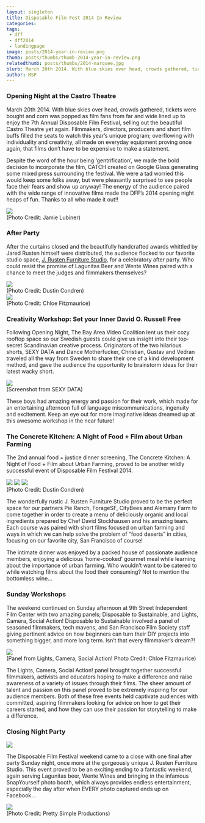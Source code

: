 ```yaml
---
layout: singleton
title: Disposable Film Fest 2014 In Review
categories:
tags:
 - dff
 - dff2014
 - landingpage
image: posts/2014-year-in-review.png
thumb: posts/thumbs/thumb-2014-year-in-review.png
relatedthumb: posts/thumbs/2014-marquee.jpg
blurb: March 20th 2014. With blue skies over head, crowds gathered, tickets were bought and corn was popped as film fans from far and wide lined up to enjoy the 7th Annual Disposable Film Festival
author: MSP
---
```


### Opening Night at the Castro Theatre

March 20th 2014. With blue skies over head, crowds gathered, tickets were bought and corn was popped as film fans from far and wide lined up to enjoy the 7th Annual Disposable Film Festival,  selling out the beautiful Castro Theatre yet again. Filmmakers, directors, producers and short film buffs filled the seats to watch this year’s unique program; overflowing with individuality and creativity, all made on everyday equipment proving once again, that films don’t have to be expensive to make a statement.

Despite the word of the hour being ‘gentrification’, we made the bold decision to incorporate the film, CATCH created on Google Glass generating some mixed press surrounding the festival. We were a tad worried this would keep some folks away, but were pleasantly surprised to see people face their fears and show up anyway! The energy of the audience paired with the wide range of innovative films made the DFF’s 2014 opening night heaps of fun. Thanks to all who made it out!!

<div class="photo">
<img src="{{ 'posts/castro-2014.jpg' | asset_path }}">
<div class="credit">(Photo Credit: Jamie Lubiner)</div>
</div>

### After Party

After the curtains closed and the beautifully handcrafted awards whittled by Jared Rusten himself were distributed, the audience flocked to our favorite studio space, [J. Rusten Furniture Studio], for a celebratory after party. Who could resist the promise of Lagunitas Beer and Wente Wines paired with a chance to meet the judges and filmmakers themselves?

<div class="photo">
<img src="https://farm4.staticflickr.com/3834/13448732653_37c952de6d.jpg">
<div class="credit">(Photo Credit: Dustin Condren)</div>
</div>


<div class="photo">
<img src="{{ 'posts/2014-after-party.jpg' | asset_path }}">
<div class="credit">(Photo Credit: Chloe Fitzmaurice)</div>
</div>

### Creativity Workshop: Set your Inner David O. Russell Free

Following Opening Night, The Bay Area Video Coalition lent us their cozy rooftop space so our Swedish guests could give us insight into their top-secret Scandinavian creative process. Originators of the two hilarious shorts, SEXY DATA and Dance Motherfucker, Christian, Gustav and Vedran traveled all the way from Sweden to share their one of a kind development method, and gave the audience the opportunity to brainstorm ideas for their latest wacky short.

<div class="photo">
<img src="{{ 'posts/sexydata-screenshot.jpg' | asset_path }}">
<div class="credit">(Screenshot from SEXY DATA)</div>
</div>

These boys had amazing energy and passion for their work, which made for an entertaining afternoon full of language miscommunications, ingenuity and excitement. Keep an eye out for more imaginative ideas dreamed up at this awesome workshop in the near future!

### The Concrete Kitchen: A Night of Food + Film about Urban Farming

The 2nd annual food + justice dinner screening, The Concrete Kitchen: A Night of Food + Film about Urban Farming, proved to be another wildly successful event of Disposable Film Festival 2014.

<div class="photo">
<img src="https://farm4.staticflickr.com/3827/13448627485_9eeecec0e9.jpg">
<img src="https://farm4.staticflickr.com/3797/13448988044_b7aa19fe3d.jpg">
<img src="https://farm4.staticflickr.com/3795/13448618025_1d2c14e40f.jpg">
<div class="credit">(Photo Credit: Dustin Condren)</div>
</div>

The wonderfully rustic J. Rusten Furniture Studio proved to be the perfect space for our partners Pie Ranch, ForageSF, CityBees and Alemany Farm to come together in order to create a menu of deliciously organic and local ingredients prepared by Chef David Stockhausen and his amazing team. Each course was paired with short films focused on urban farming and ways in which we can help solve the problem of “food deserts” in cities, focusing on our favorite city, San Francisco of course!

The intimate dinner was enjoyed by a packed house of passionate audience members, enjoying a delicious ‘home-cooked’ gourmet meal while learning about the importance of urban farming. Who wouldn’t want to be catered to while watching films about the food their consuming? Not to mention the bottomless wine…

### Sunday Workshops

The weekend continued on Sunday afternoon at 9th Street Independent Film Center with two amazing panels; Disposable to Sustainable, and Lights, Camera, Social Action! Disposable to Sustainable involved a panel of seasoned filmmakers, tech mavens, and San Francisco Film Society staff giving pertinent advice on how beginners can turn their DIY projects into something bigger, and more long term. Isn’t that every filmmaker’s dream?!

<div class="photo">
<img src="{{ 'posts/lights-camera-social-action.jpg' | asset_path }}">
<div class="credit">(Panel from Lights, Camera, Social Action!
Photo Credit: Chloe Fitzmaurice)</div>
</div>

The Lights, Camera, Social Action! panel brought together successful filmmakers, activists and educators hoping to make a difference and raise awareness of a variety of issues through their films. The sheer amount of talent and passion on this panel proved to be extremely inspiring for our audience members. Both of these free events held captivate audiences with committed, aspiring filmmakers looking for advice on how to get their careers started, and how they can use their passion for storytelling to make a difference.

### Closing Night Party

<div class="photo">
<img src="{{ 'posts/2014-closing-night.jpg' | asset_path }}">
</div>

The Disposable Film Festival weekend came to a close with one final after party Sunday night, once more at the gorgeously unique J. Rusten Furniture Studio. This event proved to be an exciting ending to a fantastic weekend, again serving Lagunitas beer, Wente Wines and bringing in the infamous SnapYourself photo booth, which always provides endless entertainment, especially the day after when EVERY photo captured ends up on Facebook…

<div class="photo">
<img src="{{ 'posts/2014-programs.jpg' | asset_path }}">
<div class="credit">(Photo Credit: Pretty Simple Productions)</div>
</div>

[J. Rusten Furniture Studio]:http://www.jrusten.com